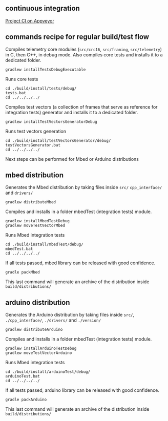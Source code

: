 ## continuous integration
[Project CI on Appveyor](https://ci.appveyor.com/project/Overdrivr/telemetry)

## commands recipe for regular build/test flow

Compiles telemetry core modules (`src/crc16`, `src/framing`, `src/telemetry`)
 in C, then C++, in debug mode.
Also compiles core tests and installs it to a dedicated folder.
```shell
gradlew installTestsDebugExecutable
```

Runs core tests
```shell
cd ./build/install/tests/debug/
tests.bat
cd ../../../../
```

Compiles test vectors (a collection of frames that serve as reference for
  integration tests) generator and installs it to a dedicated folder.

```shell
gradlew installTestVectorsGeneratorDebug
```

Runs test vectors generation
```shell
cd ./build/install/testVectorsGenerator/debug/
testVectorsGenerator.bat
cd ../../../../
```

Next steps can be performed for Mbed or Arduino distributions

## mbed distribution

Generates the Mbed distribution by taking files inside `src/` `cpp_interface/`
and `drivers/`

```shell
gradlew distributeMbed
```

Compiles and installs in a folder mbedTest (integration tests) module.
```shell
gradlew installMbedTestDebug
gradlew moveTestVectorMbed
```

Runs Mbed integration tests
```shell
cd ./build/install/mbedTest/debug/
mbedTest.bat
cd ../../../../
```

If all tests passed, mbed library can be released with good confidence.

```shell
gradle packMbed
```

This last command will generate an archive of the distribution inside
 `build/distributions/`

## arduino distribution

Generates the Arduino distribution by taking files inside `src/`,
`./cpp_interface/`, `./drivers/` and `./version/`

```shell
gradlew distributeArduino
```

Compiles and installs in a folder mbedTest (integration tests) module.
```shell
gradlew installArduinoTestDebug
gradlew moveTestVectorArduino
```

Runs Mbed integration tests
```shell
cd ./build/install/arduinoTest/debug/
arduinoTest.bat
cd ../../../../
```

If all tests passed, arduino library can be released with good confidence.

```shell
gradle packArduino
```

This last command will generate an archive of the distribution inside
 `build/distributions/`
